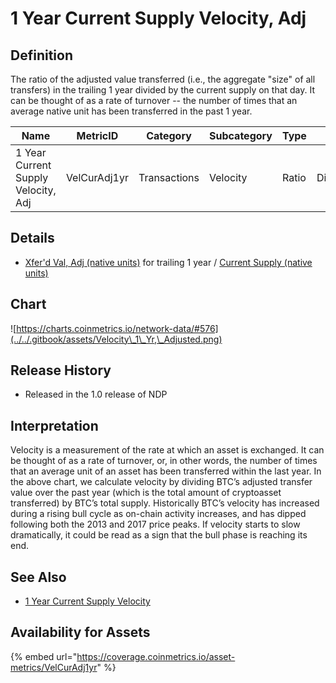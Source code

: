 # 1 Year Current Supply Velocity, Adj

## Definition

The ratio of the adjusted value transferred (i.e., the aggregate "size" of all transfers) in the trailing 1 year divided by the current supply on that day. It can be thought of as a rate of turnover -- the number of times that an average native unit has been transferred in the past 1 year.

| Name                                | MetricID     | Category     | Subcategory | Type  | Unit          | Interval |
| ----------------------------------- | ------------ | ------------ | ----------- | ----- | ------------- | -------- |
| 1 Year Current Supply Velocity, Adj | VelCurAdj1yr | Transactions | Velocity    | Ratio | Dimensionless | 1 year   |

## Details

* [Xfer'd Val, Adj (native units)](txtfrvaladjntv.md) for trailing 1 year / [Current Supply (native units)](../supply/splycur.md)

## Chart

![https://charts.coinmetrics.io/network-data/#576](../../.gitbook/assets/Velocity\_1\_Yr,\_Adjusted.png)

## Release History

* Released in the 1.0 release of NDP

## Interpretation

Velocity​ is a measurement of the rate at which an asset is exchanged. It can be thought of as a rate of turnover, or, in other words, the number of times that an average unit of an asset has been transferred within the last year. In the above chart, we calculate velocity by dividing BTC’s adjusted transfer value over the past year (which is the total amount of cryptoasset transferred) by BTC’s total supply. Historically BTC’s velocity has increased during a rising bull cycle as on-chain activity increases, and has dipped following both the 2013 and 2017 price peaks. If velocity starts to slow dramatically, it could be read as a sign that the bull phase is reaching its end.

## See Also

* [1 Year Current Supply Velocity](velcur1yr.md)

## Availability for Assets

{% embed url="https://coverage.coinmetrics.io/asset-metrics/VelCurAdj1yr" %}
